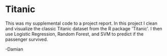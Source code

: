 # Titanic

This was my supplemental code to a project report. In this project I clean and visualize the classic Titanic dataset from the R package 'Titanic'. I then use Logistic Regression, Random Forest, and SVM to predict if the passenger survived.

-Damian
